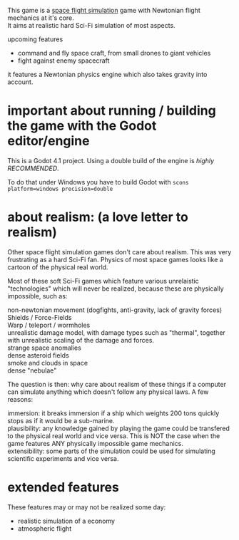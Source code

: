 This game is a [space flight simulation](https://en.m.wikipedia.org/wiki/List_of_space_flight_simulation_games) game with Newtonian flight mechanics at it's core. <br />
It aims at realistic hard Sci-Fi simulation of most aspects.

upcoming features

* command and fly space craft, from small drones to giant vehicles
* fight against enemy spacecraft

it features a Newtonian physics engine which also takes gravity into account.



# important about running / building the game with the Godot editor/engine

This is a Godot 4.1 project. Using a double build of the engine is *highly RECOMMENDED*.

To do that under Windows you have to build Godot with
```scons platform=windows precision=double```

# about realism: (a love letter to realism)

Other space flight simulation games don't care about realism. This was very frustrating as a hard Sci-Fi fan. Physics of most space games looks like a cartoon of the physical real world.

Most of these soft Sci-Fi games which feature various unrelaistic "technologies" which will never be realized, because these are physically impossible, such as:

non-newtonian movement (dogfights, anti-gravity, lack of gravity forces) <br />
Shields / Force-Fields <br />
Warp / teleport / wormholes <br />
unrealistic damage model, with damage types such as "thermal", together with unrealistic scaling of the damage and forces. <br />
strange space anomalies <br />
dense asteroid fields <br />
smoke and clouds in space <br />
dense "nebulae" <br />

The question is then: why care about realism of these things if a computer can simulate anything which doesn't follow any physical laws. A few reasons:

immersion: it breaks immersion if a ship which weights 200 tons quickly stops as if it would be a sub-marine. <br />
plausibility: any knowledge gained by playing the game could be transfered to the physical real world and vice versa. This is NOT the case when the game features ANY physically impossible game mechanics. <br />
extensibility: some parts of the simulation could be used for simulating scientific experiments and vice versa. <br />

# extended features

These features may or may not be realized some day:

* realistic simulation of a economy
* atmospheric flight
